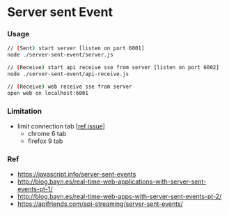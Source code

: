 # Server sent Event

### Usage

```bash
// (Sent) start server [listen on port 6001]
node ./server-sent-event/server.js

// (Receive) start api receive sse from server [listen on port 6002]
node ./server-sent-event/api-receive.js

// (Receive) web receive sse from server
open web on localhost:6001
```

### Limitation

- limit connection tab [[ref issue](https://stackoverflow.com/questions/18584525/server-sent-events-and-browser-limits)]
    - chrome 6 tab
    - firefox 9 tab

### Ref

- https://javascript.info/server-sent-events
- http://blog.bayn.es/real-time-web-applications-with-server-sent-events-pt-1/
- http://blog.bayn.es/real-time-web-apps-with-server-sent-events-pt-2/
- https://apifriends.com/api-streaming/server-sent-events/
 